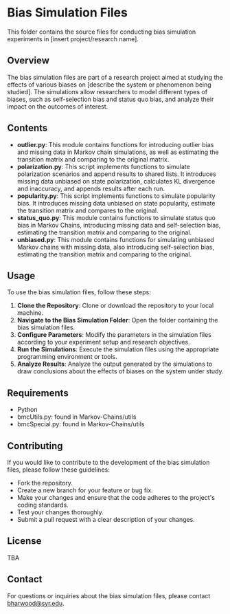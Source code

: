 # Bias Simulation Files

This folder contains the source files for conducting bias simulation experiments in [insert project/research name].

## Overview

The bias simulation files are part of a research project aimed at studying the effects of various biases on [describe the system or phenomenon being studied]. The simulations allow researchers to model different types of biases, such as self-selection bias and status quo bias, and analyze their impact on the outcomes of interest.

## Contents

- **outlier.py**: This module contains functions for introducing outlier bias and missing data in Markov chain simulations, as well as estimating the transition matrix and comparing to the original matrix.
- **polarization.py**: This script implements functions to simulate polarization scenarios and append results to shared lists. It introduces missing data unbiased on state polarization, calculates KL divergence and inaccuracy, and appends results after each run.
- **popularity.py**: This script implements functions to simulate popularity bias. It introduces missing data unbiased on state popularity, estimate the transition matrix and compares to the original.
- **status_quo.py**: This module contains functions to simulate status quo bias in Markov Chains, introducing missing data and self-selection bias, estimating the transition matrix and comparing to the original.
- **unbiased.py**: This module contains functions for simulating unbiased Markov chains with missing data, also introducing self-selection bias, estimating the transition matrix and comparing to the original.

## Usage

To use the bias simulation files, follow these steps:

1. **Clone the Repository**: Clone or download the repository to your local machine.
2. **Navigate to the Bias Simulation Folder**: Open the folder containing the bias simulation files.
3. **Configure Parameters**: Modify the parameters in the simulation files according to your experiment setup and research objectives.
4. **Run the Simulations**: Execute the simulation files using the appropriate programming environment or tools.
5. **Analyze Results**: Analyze the output generated by the simulations to draw conclusions about the effects of biases on the system under study.

## Requirements

- Python
- bmcUtils.py: found in Markov-Chains/utils
- bmcSpecial.py: found in Markov-Chains/utils

## Contributing

If you would like to contribute to the development of the bias simulation files, please follow these guidelines:

- Fork the repository.
- Create a new branch for your feature or bug fix.
- Make your changes and ensure that the code adheres to the project's coding standards.
- Test your changes thoroughly.
- Submit a pull request with a clear description of your changes.

## License

TBA

## Contact

For questions or inquiries about the bias simulation files, please contact bharwood@syr.edu.
